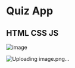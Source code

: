 # Quiz App

## HTML CSS JS

![image](https://github.com/sushilmadale1002/quiz-app/assets/170028261/611cfa2c-b33a-49b9-bf63-e649a47148cb)

![Uploading image.png…]()

